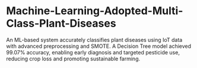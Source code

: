 # Machine-Learning-Adopted-Multi-Class-Plant-Diseases
An ML-based system accurately classifies plant diseases using IoT data with advanced preprocessing and SMOTE. A Decision Tree model achieved 99.07% accuracy, enabling early diagnosis and targeted pesticide use, reducing crop loss and promoting sustainable farming.
